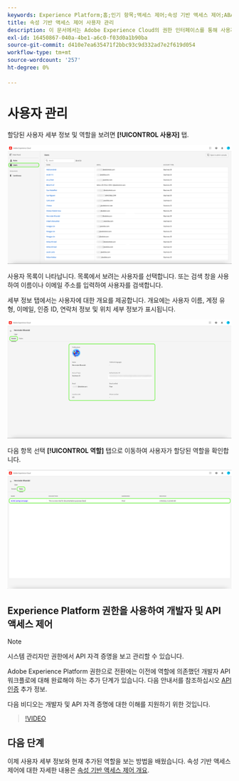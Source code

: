 ```yaml
---
keywords: Experience Platform;홈;인기 항목;액세스 제어;속성 기반 액세스 제어;ABAC
title: 속성 기반 액세스 제어 사용자 관리
description: 이 문서에서는 Adobe Experience Cloud의 권한 인터페이스를 통해 사용자 및 사용자 그룹을 관리하는 방법에 대한 정보를 제공합니다
exl-id: 16450867-040a-4be1-a6c0-f03d0a1b90ba
source-git-commit: d410e7ea635471f2bbc93c9d332ad7e2f619d054
workflow-type: tm+mt
source-wordcount: '257'
ht-degree: 0%

---
```


# 사용자 관리

할당된 사용자 세부 정보 및 역할을 보려면 **[!UICONTROL 사용자]** 탭.

![와 함께 표시되는 사용자 페이지 [!UICONTROL 사용자] 탭이 강조 표시되었습니다.](../../images/flac-ui/flac-users-tab.png)

사용자 목록이 나타납니다. 목록에서 보려는 사용자를 선택합니다. 또는 검색 창을 사용하여 이름이나 이메일 주소를 입력하여 사용자를 검색합니다.

세부 정보 탭에서는 사용자에 대한 개요를 제공합니다. 개요에는 사용자 이름, 계정 유형, 이메일, 인증 ID, 연락처 정보 및 위치 세부 정보가 표시됩니다.

![을(를) 포함한 사용자 세부 정보 페이지 [!UICONTROL 세부 사항] 탭과 사용자 프로필이 강조 표시됩니다.](../../images/flac-ui/flac-users-details.png)

다음 항목 선택 **[!UICONTROL 역할]** 탭으로 이동하여 사용자가 할당된 역할을 확인합니다.

![역할 페이지에 [!UICONTROL 역할] 탭과 역할이 강조 표시되었습니다.](../../images/flac-ui/flac-users-roles.png)

## Experience Platform 권한을 사용하여 개발자 및 API 액세스 제어

>[!NOTE]
>
>시스템 관리자만 권한에서 API 자격 증명을 보고 관리할 수 있습니다.

Adobe Experience Platform 권한으로 전환에는 이전에 역할에 의존했던 개발자 API 워크플로에 대해 완료해야 하는 추가 단계가 있습니다. 다음 안내서를 참조하십시오 [API 인증](../../../landing/api-authentication.md) 추가 정보.

다음 비디오는 개발자 및 API 자격 증명에 대한 이해를 지원하기 위한 것입니다.

>[!VIDEO](https://video.tv.adobe.com/v/3426407/?learn=on)

## 다음 단계

이제 사용자 세부 정보와 현재 추가된 역할을 보는 방법을 배웠습니다. 속성 기반 액세스 제어에 대한 자세한 내용은 [속성 기반 액세스 제어 개요](../overview.md).

